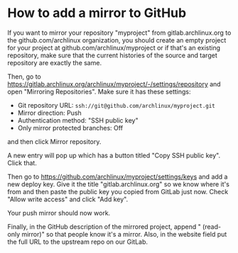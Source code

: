 # How to add a mirror to GitHub

If you want to mirror your repository "myproject" from gitlab.archlinux.org to the github.com/archlinux organization,
you should create an empty project for your project at github.com/archlinux/myproject or
if that's an existing repository, make sure that the current histories of the source and
target repository are exactly the same.

Then, go to https://gitlab.archlinux.org/archlinux/myproject/-/settings/repository and open
"Mirroring Repositories".
Make sure it has these settings:

* Git repository URL: `ssh://git@github.com/archlinux/myproject.git`
* Mirror direction: Push
* Authentication method: "SSH public key"
* Only mirror protected branches: Off

and then click Mirror repository.

A new entry will pop up which has a button titled "Copy SSH public key". Click that.

Then go to https://github.com/archlinux/myproject/settings/keys and add a new deploy key.
Give it the title "gitlab.archlinux.org" so we know where it's from and then paste the
public key you copied from GitLab just now. Check "Allow write access" and
click "Add key".

Your push mirror should now work.

Finally, in the GitHub description of the mirrored project, append " (read-only mirror)"
so that people know it's a mirror. Also, in the website field put the full URL to the
upstream repo on our GitLab.
